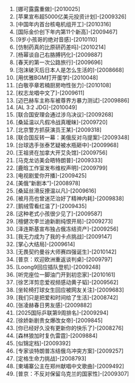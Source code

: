 
1. [娜可露露重做]-[2010025]
1. [苹果宣布超5000亿美元投资计划]-[2009326]
1. [中国年内首台核电机组开工]-[2010316]
1. [国际金价创下年内第11个新高]-[2009467]
1. [9岁小孩哥的绝对音感]-[2010110]
1. [仿制药真的比原研药差吗]-[2010214]
1. [杨幂谈自己右胳膊钙化]-[2009887]
1. [春天的第一次公路旅行]-[2009696]
1. [泡沫破灭后日本人是怎么生活的]-[2008668]
1. [用优雅BGM打开蛋学]-[2010048]
1. [白敬亭章若楠厨房吻性张力]-[2010108]
1. [权志龙唱中文了]-[2009611]
1. [迈巴赫车主称车被尊界方暴力测试]-[2009886]
1. [AL 3:2 JDG]-[2010049]
1. [联合国安理会通过涉乌决议]-[2009268]
1. [桑延温以凡假冷战真暧昧]-[2009720]
1. [北京警方抓获演员王某]-[2009318]
1. [联合国反转一幕：美俄反对乌提案]-[2009348]
1. [台球选手张泰艺疑被水瓶砸中]-[2009968]
1. [王祖贤在加拿大开艾灸馆]-[2009756]
1. [马克龙访美会晤特朗普]-[2009333]
1. [鹿晗工作室发布维权声明]-[2009799]
1. [电视剧爱你开播]-[2009425]
1. [美俄“新剧本”]-[2008978]
1. [桑延丝滑反撩温以凡]-[2009616]
1. [被月亮也曾迷茫治好了精神内耗]-[2009838]
1. [鹅绒雪看红温了]-[2009435]
1. [这种老式小孩很少见了]-[2009587]
1. [檀健次李兰迪新剧纯恨开局]-[2009273]
1. [泽连斯基宣布独占俄冻结资产]-[2009256]
1. [我无力成为了我的卡点挑战]-[2009147]
1. [掌心大结局]-[2009614]
1. [无畏契约曼谷大师赛四强诞生]-[2010142]
1. [普京：欢迎欧洲重返谈判桌]-[2009797]
1. [Loong9回应插队登机]-[2009248]
1. [听完座位一脚油门开到初恋家]-[2010161]
1. [徐艺洋剪恋爱视频感动黄子韬]-[2009562]
1. [坐轮椅打球女生回应被网友关注]-[2009683]
1. [我们只是把爱和时间给了生活]-[2008742]
1. [张凌赫春日男友感]-[2009882]
1. [2025国际乒联第9周排名]-[2009294]
1. [徐娇新剧贵女爆改女帝]-[2009845]
1. [你已经好久没有更新你的快乐了]-[2008276]
1. [森林狼加时复仇雷霆]-[2009884]
1. [似锦定档]-[2009392]
1. [专家谈特朗普冻结俄乌冲突方案]-[2009257]
1. [定格生命力挑战]-[2008793]
1. [柬埔寨公主在郑州献唱中文歌曲]-[2009492]
1. [普京：不反对保留乌克兰的国家性]-[2009307]